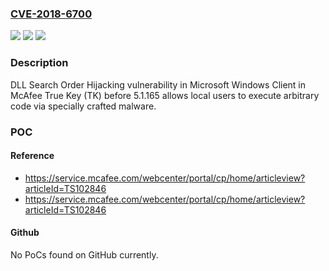 ### [CVE-2018-6700](https://cve.mitre.org/cgi-bin/cvename.cgi?name=CVE-2018-6700)
![](https://img.shields.io/static/v1?label=Product&message=True%20Key%20(TK)&color=blue)
![](https://img.shields.io/static/v1?label=Version&message=5.1.1655.1.165%20&color=brighgreen)
![](https://img.shields.io/static/v1?label=Vulnerability&message=DLL%20Search%20Order%20Hijacking%20vulnerability&color=brighgreen)

### Description

DLL Search Order Hijacking vulnerability in Microsoft Windows Client in McAfee True Key (TK) before 5.1.165 allows local users to execute arbitrary code via specially crafted malware.

### POC

#### Reference
- https://service.mcafee.com/webcenter/portal/cp/home/articleview?articleId=TS102846
- https://service.mcafee.com/webcenter/portal/cp/home/articleview?articleId=TS102846

#### Github
No PoCs found on GitHub currently.

